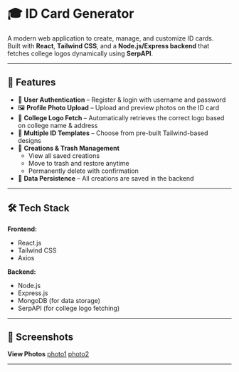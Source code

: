 # 🎓 ID Card Generator

A modern web application to create, manage, and customize ID cards.  
Built with **React**, **Tailwind CSS**, and a **Node.js/Express backend** that fetches college logos dynamically using **SerpAPI**.

---

## 🚀 Features

- 🔐 **User Authentication** – Register & login with username and password
- 🖼 **Profile Photo Upload** – Upload and preview photos on the ID card
- 🏫 **College Logo Fetch** – Automatically retrieves the correct logo based on college name & address
- 🎨 **Multiple ID Templates** – Choose from pre-built Tailwind-based designs
- 📂 **Creations & Trash Management**
  - View all saved creations
  - Move to trash and restore anytime
  - Permanently delete with confirmation
- 💾 **Data Persistence** – All creations are saved in the backend

---

## 🛠 Tech Stack

**Frontend:**
- React.js
- Tailwind CSS
- Axios

**Backend:**
- Node.js
- Express.js
- MongoDB (for data storage)
- SerpAPI (for college logo fetching)

---

## 📸 Screenshots

**View Photos**
[photo1](https://postimg.cc/TLJ2gw7d)
[photo2](https://postimg.cc/rDfSCVH9)

---


